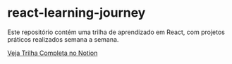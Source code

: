 # react-learning-journey
Este repositório contém uma trilha de aprendizado em React, com projetos práticos realizados semana a semana.

[Veja Trilha Completa no Notion](https://roasted-cornflower-a0b.notion.site/Trilha-React-11b3e100350b80faadc8e0f02d25c924?pvs=25)
